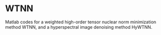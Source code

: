 # WTNN
Matlab codes for a weighted high-order tensor nuclear norm minimization method WTNN, and a hyperspectral image denoising method HyWTNN.
